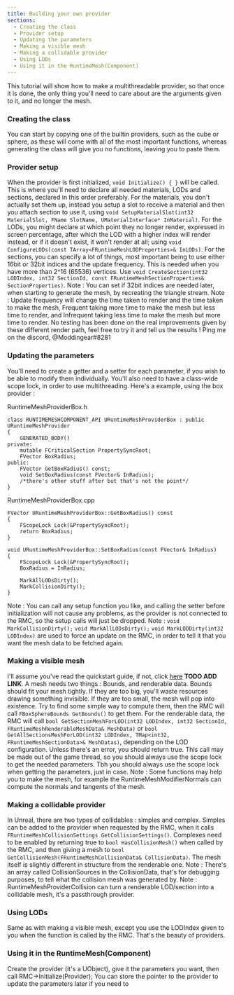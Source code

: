 ```yaml
---
title: Building your own provider
sections:
  - Creating the class
  - Provider setup
  - Updating the parameters
  - Making a visible mesh
  - Making a collidable provider
  - Using LODs
  - Using it in the RuntimeMesh(Component)
---
```


This tutorial will show how to make a multithreadable provider, so that once it is done, the only thing you'll need to care about are the arguments given to it, and no longer the mesh.

### Creating the class
You can start by copying one of the builtin providers, such as the cube or sphere, as these will come with all of the most important functions, whereas generating the class will give you no functions, leaving you to paste them.

### Provider setup
When the provider is first initialized, `void Initialize() { }` will be called. This is where you'll need to declare all needed materials, LODs and sections, declared in this order preferably. 
For the materials, you don't actually set them up, instead you setup a slot to receive a material and then you attach section to use it, using `void SetupMaterialSlot(int32 MaterialSlot, FName SlotName, UMaterialInterface* InMaterial)`.
For the LODs, you might declare at which point they no longer render, expressed in screen percentage, after which the LOD with a higher index will render instead, or if it doesn't exist, it won't render at all; using `void ConfigureLODs(const TArray<FRuntimeMeshLODProperties>& InLODs)`.
For the sections, you can specify a lot of things, most important being to use either 16bit or 32bit indices and the update frequency. This is needed when you have more than 2^16 (65536) vertices. Use `void CreateSection(int32 LODIndex, int32 SectionId, const FRuntimeMeshSectionProperties& SectionProperties)`.
Note : You can set if 32bit indices are needed later, when starting to generate the mesh, by recreating the triangle stream.
Note : Update frequency will change the time taken to render and the time taken to make the mesh, Frequent taking more time to make the mesh but less time to render, and Infrequent taking less time to make the mesh but more time to render. No testing has been done on the real improvements given by these different render path, feel free to try it and tell us the results ! Ping me on the discord, @Moddingear#8281

### Updating the parameters
You'll need to create a getter and a setter for each parameter, if you wish to be able to modify them individually. You'll also need to have a class-wide scope lock, in order to use multithreading. Here's a example, using the box provider :

RuntimeMeshProviderBox.h

    class RUNTIMEMESHCOMPONENT_API URuntimeMeshProviderBox : public URuntimeMeshProvider
    {
    	GENERATED_BODY()
    private:
    	mutable FCriticalSection PropertySyncRoot;
    	FVector BoxRadius;
    public:
		FVector GetBoxRadius() const;
		void SetBoxRadius(const FVector& InRadius);
    	/*there's other stuff after but that's not the point*/
    }

RuntimeMeshProviderBox.cpp

    FVector URuntimeMeshProviderBox::GetBoxRadius() const
    {
    	FScopeLock Lock(&PropertySyncRoot);
    	return BoxRadius;
    }
    
    void URuntimeMeshProviderBox::SetBoxRadius(const FVector& InRadius)
    {
    	FScopeLock Lock(&PropertySyncRoot);
    	BoxRadius = InRadius;
    
    	MarkAllLODsDirty();
    	MarkCollisionDirty();
    }
   
Note : You can call any setup function you like, and calling the setter before initialization will not cause any problems, as the provider is not connected to the RMC, so the setup calls will just be dropped.
Note : `void MarkCollisionDirty();` `void MarkAllLODsDirty();` `void MarkLODDirty(int32 LODIndex)` are used to force an update on the RMC, in order to tell it that you want the mesh data to be fetched again.

### Making a visible mesh
I'll assume you've read the quickstart guide, if not, click [here]() **TODO ADD LINK**.
A mesh needs two things : Bounds, and renderable data.
Bounds should fit your mesh tightly. If they are too big, you'll waste resources drawing something invisible. If they are too small, the mesh will pop into existence. Try to find some simple way to compute them, then the RMC will call `FBoxSphereBounds GetBounds()` to get them.
For the renderable data, the RMC will call `bool GetSectionMeshForLOD(int32 LODIndex, int32 SectionId, FRuntimeMeshRenderableMeshData& MeshData)` or `bool GetAllSectionsMeshForLOD(int32 LODIndex, TMap<int32, FRuntimeMeshSectionData>& MeshDatas)`, depending on the LOD configuration. Unless there's an error, you should return true. This call may be made out of the game thread, so you should always use the scope lock to get the needed parameters. Tbh you should always use the scope lock when getting the parameters, just in case.
Note : Some functions may help you to make the mesh, for example the RuntimeMeshModifierNormals can compute the normals and tangents of the mesh.

### Making a collidable provider
In Unreal, there are two types of collidables : simples and complex. Simples can be added to the provider when requested by the RMC, when it calls `FRuntimeMeshCollisionSettings GetCollisionSettings()`.
Complexes need to be enabled by returning true to `bool HasCollisionMesh()` when called by the RMC, and then giving a mesh to `bool GetCollisionMesh(FRuntimeMeshCollisionData& CollisionData)`. The mesh itself is slightly different in structure from the renderable one.
Note : There's an array called CollisionSources in the CollisionData, that's for debugging purposes, to tell what the collision mesh was generated by.
Note : RuntimeMeshProviderCollision can turn a renderable LOD/section into a collidable mesh, it's a passthrough provider.

### Using LODs

Same as with making a visible mesh, except you use the LODIndex given to you when the function is called by the RMC.
That's the beauty of providers.

### Using it in the RuntimeMesh(Component)

Create the provider (it's a UObject), give it the parameters you want, then call RMC->Initialize(Provider);
You can store the pointer to the provider to update the parameters later if you need to
